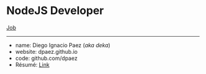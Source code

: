 # NodeJS Developer

[Job](https://icemobile.com/jobs/node-js-developer)

___

- name: Diego Ignacio Paez (*aka deka*)
- website: dpaez.github.io
- code: github.com/dpaez
- Résumé: [Link](https://drive.google.com/open?id=0BzuTAMpHlrH6Y2NvQ20yWm9sbDg)
